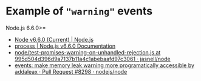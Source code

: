 # Example of `"warning"` events

Node.js 6.6.0>=

- [Node v6.6.0 (Current) | Node.js](https://nodejs.org/en/blog/release/v6.6.0/)
- [process | Node.js v6.6.0 Documentation](https://nodejs.org/dist/latest-v6.x/docs/api/process.html#process_event_warning)
- [node/test-promises-warning-on-unhandled-rejection.js at 995d504d396d9a7137b11a4c1abebaafd97c3061 · jasnell/node](https://github.com/jasnell/node/blob/995d504d396d9a7137b11a4c1abebaafd97c3061/test/parallel/test-promises-warning-on-unhandled-rejection.js)
- [events: make memory leak warning more programatically accessible by addaleax · Pull Request #8298 · nodejs/node](https://github.com/nodejs/node/pull/8298/files)
